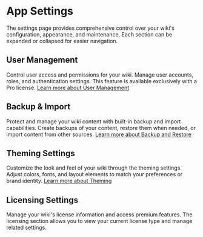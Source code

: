 # App Settings

The settings page provides comprehensive control over your wiki's configuration, appearance, and maintenance. Each section can be expanded or collapsed for easier navigation.

## User Management

Control user access and permissions for your wiki. Manage user accounts, roles, and authentication settings. This feature is available exclusively with a Pro license. [Learn more about User Management](/user-management)

## Backup & Import

Protect and manage your wiki content with built-in backup and import capabilities. Create backups of your content, restore them when needed, or import content from other sources. [Learn more about Backup and Restore](/backup-and-restore)

## Theming Settings

Customize the look and feel of your wiki through the theming settings. Adjust colors, fonts, and layout elements to match your preferences or brand identity. [Learn more about Theming](/theming)

## Licensing Settings

Manage your wiki's license information and access premium features. The licensing section allows you to view your current license type and manage related settings.
